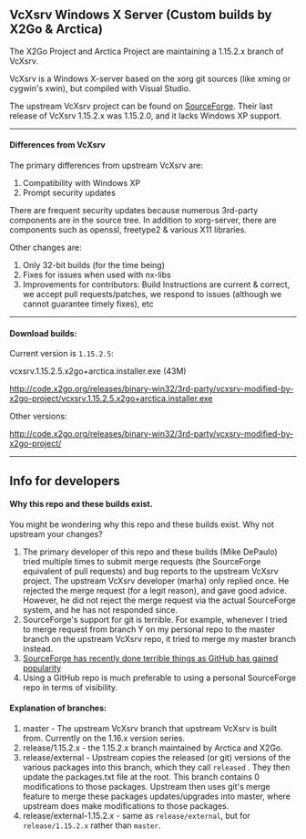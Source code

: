 VcXsrv Windows X Server (Custom builds by X2Go & Arctica)
------------------------------------------------

The X2Go Project and Arctica Project are maintaining a 1.15.2.x branch of VcXsrv.

VcXsrv is a Windows X-server based on the xorg git sources (like xming or cygwin's xwin), but compiled with Visual Studio.

The upstream VcXsrv project can be found on [SourceForge](http://sourceforge.net/projects/vcxsrv/). Their last release of VcXsrv 1.15.2.x was 1.15.2.0, and it lacks Windows XP support.

------

#### Differences from VcXsrv

The primary differences from upstream VcXsrv are:

1. Compatibility with Windows XP
2. Prompt security updates

There are frequent security updates because numerous 3rd-party components are in the source tree. In addition to xorg-server, there are components such as openssl, freetype2 & various X11 libraries.

Other changes are:

1. Only 32-bit builds (for the time being)
2. Fixes for issues when used with nx-libs
3. Improvements for contributors: Build Instructions are current & correct, we accept pull requests/patches, we respond to issues (although we cannot guarantee timely fixes), etc

------

#### Download builds:

Current version is `1.15.2.5`: 

vcxsrv.1.15.2.5.x2go+arctica.installer.exe (43M)

http://code.x2go.org/releases/binary-win32/3rd-party/vcxsrv-modified-by-x2go-project/vcxsrv.1.15.2.5.x2go+arctica.installer.exe

Other versions:

http://code.x2go.org/releases/binary-win32/3rd-party/vcxsrv-modified-by-x2go-project/

------

## Info for developers

####  Why this repo and these builds exist.

You might be wondering why this repo and these builds exist. Why not upstream your changes?

1. The primary developer of this repo and these builds (Mike DePaulo) tried multiple times to submit merge requests (the SourceForge equivalent of pull requests) and bug reports to the upstream VcXsrv project. The upstream VcXsrv developer (marha) only replied once. He rejected the merge request (for a legit reason), and gave good advice. However, he did not reject the merge request via the actual SourceForge system, and he has not responded since.
2. SourceForge's support for git is terrible. For example, whenever I tried to merge request from branch Y on my personal repo to the master branch on the upstream VcXsrv repo, it tried to merge my master branch instead.
3. [SourceForge has recently done terrible things as GitHub has gained popularity](https://en.wikipedia.org/wiki/SourceForge#DevShare_adware_controversy)
4. Using a GitHub repo is much preferable to using a personal SourceForge repo in terms of visibility.

#### Explanation of branches:

1. master - The upstream VcXsrv branch that upstream VcXsrv is built from. Currently on the 1.16.x version series.
2. release/1.15.2.x - the 1.15.2.x branch maintained by Arctica and X2Go.
3. release/external - Upstream copies the released (or git) versions of the various packages into this branch, which they call `released` . They then update the packages.txt file at the root.  This branch contains 0 modifications to those packages. Upstream then uses git's merge feature to merge these packages updates/upgrades into master, where upstream does make modifications to those packages.
4. release/external-1.15.2.x - same as `release/external`, but for `release/1.15.2.x` rather than `master`.
